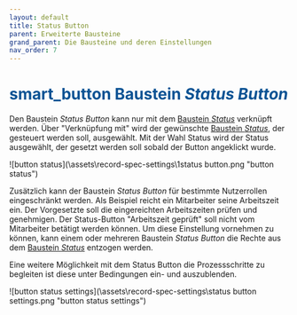 ```yaml
---
layout: default
title: Status Button
parent: Erweiterte Bausteine
grand_parent: Die Bausteine und deren Einstellungen
nav_order: 7
---
```


# <span style="color:#0b5394"><span class="material-icons">smart_button</span> **Baustein *Status Button***</span>

Den Baustein *Status Button* kann nur mit dem [Baustein *Status*](/docs/record-spec-settings/grand-child-expanded/status.html) verknüpft werden. Über "Verknüpfung mit" wird der gewünschte
[Baustein *Status*](/docs/record-spec-settings/grand-child-expanded/status.html), der gesteuert werden soll, ausgewählt. Mit der Wahl Status wird der Status ausgewählt, der gesetzt werden soll sobald der Button angeklickt wurde.

![button status](\assets\record-spec-settings\1status button.png "button status")

Zusätzlich kann der Baustein *Status Button* für bestimmte Nutzerrollen eingeschränkt werden. Als Beispiel reicht ein Mitarbeiter seine Arbeitszeit ein.
Der Vorgesetzte soll die eingereichten Arbeitszeiten prüfen und genehmigen. Der Status-Button "Arbeitszeit geprüft" soll nicht vom Mitarbeiter betätigt werden
können. Um diese Einstellung vornehmen zu können, kann einem oder mehreren Baustein *Status Button* die Rechte aus dem [Baustein *Status*](/docs/record-spec-settings/grand-child-expanded/status.html) entzogen werden.

Eine weitere Möglichkeit mit dem Status Button die Prozessschritte zu begleiten ist diese unter Bedingungen ein- und auszublenden.

![button status settings](\assets\record-spec-settings\status button settings.png "button status settings")